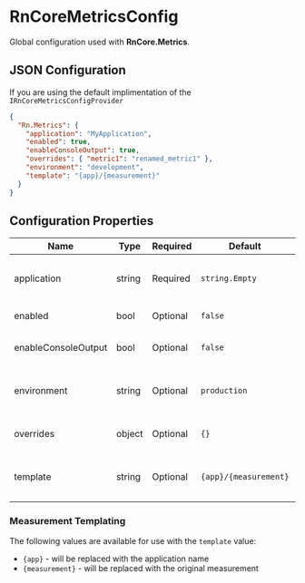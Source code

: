# RnCoreMetricsConfig

Global configuration used with **RnCore.Metrics**.

## JSON Configuration

If you are using the default implimentation of the `IRnCoreMetricsConfigProvider`

```json
{
  "Rn.Metrics": {
    "application": "MyApplication",
    "enabled": true,
    "enableConsoleOutput": true,
    "overrides": { "metric1": "renamed_metric1" },
    "environment": "development",
    "template": "{app}/{measurement}"
  }
}
```

## Configuration Properties

| Name | Type | Required | Default | Details |
| --- | --- | --- | --- | :--- |
| application | string | Required | `string.Empty` | The value to use when setting the `application` metric tag. |
| enabled | bool | Optional | `false` | Enables the metrics service. |
| enableConsoleOutput | bool | Optional | `false` | Enables the [ConsoleMetricOutput](./outputs/ConsoleMetricOutput.md) when set to `true` |
| environment | string | Optional | `production` | Value to use when setting the `environment` metric tag. |
| overrides | object | Optional | `{}` | Dictionary containing specific metric value overrides |
| template | string | Optional | `{app}/{measurement}` | Template to use when generating the final metric `Measurement` value. |

### Measurement Templating

The following values are available for use with the `template` value:

- `{app}` - will be replaced with the application name
- `{measurement}` - will be replaced with the original measurement
